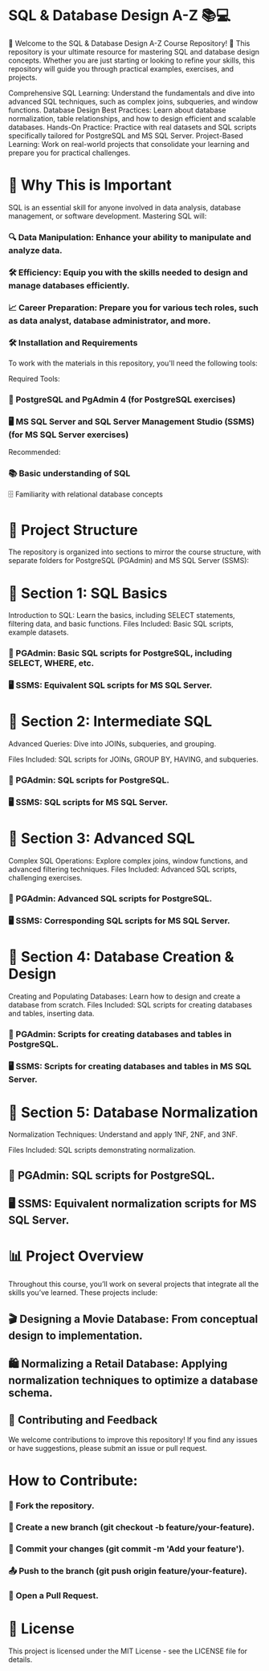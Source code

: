 # SQL & Database Design A-Z 📚💻
🎉 Welcome to the SQL & Database Design A-Z Course Repository! 🎉
This repository is your ultimate resource for mastering SQL and database design concepts. Whether you are just starting or looking to refine your skills, this repository will guide you through practical examples, exercises, and projects.

Comprehensive SQL Learning: Understand the fundamentals and dive into advanced SQL techniques, such as complex joins, subqueries, and window functions.
Database Design Best Practices: Learn about database normalization, table relationships, and how to design efficient and scalable databases.
Hands-On Practice: Practice with real datasets and SQL scripts specifically tailored for PostgreSQL and MS SQL Server.
Project-Based Learning: Work on real-world projects that consolidate your learning and prepare you for practical challenges.
# 🚀 Why This is Important
SQL is an essential skill for anyone involved in data analysis, database management, or software development. Mastering SQL will:

### 🔍 Data Manipulation: Enhance your ability to manipulate and analyze data.
### 🛠️ Efficiency: Equip you with the skills needed to design and manage databases efficiently.
### 📈 Career Preparation: Prepare you for various tech roles, such as data analyst, database administrator, and more.
### 🛠️ Installation and Requirements
To work with the materials in this repository, you'll need the following tools:

Required Tools:
### 🐘 PostgreSQL and PgAdmin 4 (for PostgreSQL exercises)
### 🖥️ MS SQL Server and SQL Server Management Studio (SSMS) (for MS SQL Server exercises)
Recommended:
### 📚 Basic understanding of SQL
🗄️ Familiarity with relational database concepts

# 📂 Project Structure
The repository is organized into sections to mirror the course structure, with separate folders for PostgreSQL (PGAdmin) and MS SQL Server (SSMS):

# 📁 Section 1: SQL Basics
Introduction to SQL: Learn the basics, including SELECT statements, filtering data, and basic functions.
Files Included: Basic SQL scripts, example datasets.

### 🐘 PGAdmin: Basic SQL scripts for PostgreSQL, including SELECT, WHERE, etc.
### 🖥️ SSMS: Equivalent SQL scripts for MS SQL Server.

# 📁 Section 2: Intermediate SQL
Advanced Queries: Dive into JOINs, subqueries, and grouping.

Files Included: SQL scripts for JOINs, GROUP BY, HAVING, and subqueries.
### 🐘 PGAdmin: SQL scripts for PostgreSQL.
### 🖥️ SSMS: SQL scripts for MS SQL Server.

# 📁 Section 3: Advanced SQL
Complex SQL Operations: Explore complex joins, window functions, and advanced filtering techniques.
Files Included: Advanced SQL scripts, challenging exercises.

### 🐘 PGAdmin: Advanced SQL scripts for PostgreSQL.
### 🖥️ SSMS: Corresponding SQL scripts for MS SQL Server.

# 📁 Section 4: Database Creation & Design
Creating and Populating Databases: Learn how to design and create a database from scratch.
Files Included: SQL scripts for creating databases and tables, inserting data.

### 🐘 PGAdmin: Scripts for creating databases and tables in PostgreSQL.
### 🖥️ SSMS: Scripts for creating databases and tables in MS SQL Server.

# 📁 Section 5: Database Normalization
Normalization Techniques: Understand and apply 1NF, 2NF, and 3NF.

 Files Included: SQL scripts demonstrating normalization.
## 🐘 PGAdmin: SQL scripts for PostgreSQL.
## 🖥️ SSMS: Equivalent normalization scripts for MS SQL Server.

# 📊 Project Overview
Throughout this course, you’ll work on several projects that integrate all the skills you’ve learned. These projects include:

## 🎬 Designing a Movie Database: From conceptual design to implementation.
## 🛍️ Normalizing a Retail Database: Applying normalization techniques to optimize a database schema.
## 🤝 Contributing and Feedback
We welcome contributions to improve this repository! If you find any issues or have suggestions, please submit an issue or pull request.

# How to Contribute:

### 🍴 Fork the repository.
### 🌿 Create a new branch (git checkout -b feature/your-feature).
### 💾 Commit your changes (git commit -m 'Add your feature').
### 📤 Push to the branch (git push origin feature/your-feature).
### 🔁 Open a Pull Request.

# 📜 License
This project is licensed under the MIT License - see the LICENSE file for details.
